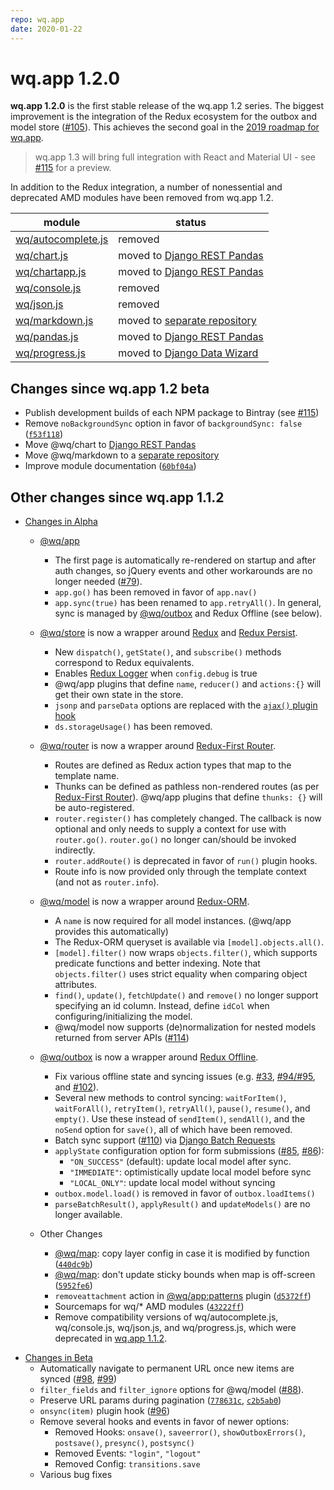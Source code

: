 ```yaml
---
repo: wq.app
date: 2020-01-22
---
```


# wq.app 1.2.0

**wq.app 1.2.0** is the first stable release of the wq.app 1.2 series.  The biggest improvement is the integration of the Redux ecosystem for the outbox and model store ([#105](https://github.com/wq/wq.app/issues/105)).  This achieves the second goal in the [2019 roadmap for wq.app](https://github.com/wq/wq.app/issues/111).

> wq.app 1.3 will bring full integration with React and Material UI - see [#115](https://github.com/wq/wq.app/issues/115) for a preview.

In addition to the Redux integration, a number of nonessential and deprecated AMD modules have been removed from wq.app 1.2.

module | status
---|---
[wq/autocomplete.js] | removed
[wq/chart.js] | moved to [Django REST Pandas]
[wq/chartapp.js] | moved to [Django REST Pandas]
[wq/console.js][other] | removed
[wq/json.js][other] | removed
[wq/markdown.js] | moved to [separate repository][@wq/markdown]
[wq/pandas.js] | moved to [Django REST Pandas]
[wq/progress.js] | moved to [Django Data Wizard]

[wq/autocomplete.js]: https://github.com/wq/wq.app/blob/v1.1.1/js/wq/autocomplete.js
[wq/chart.js]: https://django-rest-pandas.wq.io/@wq/chart
[wq/chartapp.js]: https://django-rest-pandas.wq.io/@wq/chart
[other]: ../wq.app/index.md
[wq/markdown.js]: https://github.com/wq/wq.markdown
[wq/pandas.js]: https://django-rest-pandas.wq.io/@wq/pandas
[wq/progress.js]: https://django-data-wizard.wq.io/@wq/progress

[Django REST Pandas]: https://github.com/wq/django-rest-pandas/pull/40
[Django Data Wizard]: https://django-data-wizard.wq.io 
[@wq/markdown]: https://github.com/wq/wq.markdown

## Changes since wq.app 1.2 beta
 * Publish development builds of each NPM package to Bintray (see [#115](https://github.com/wq/wq.app/issues/115))
 * Remove `noBackgroundSync` option in favor of `backgroundSync: false` ([`f53f118`](https://github.com/wq/wq.app/commit/f53f118))
 * Move @wq/chart to [Django REST Pandas] 
 * Move @wq/markdown to a [separate repository][@wq/markdown] 
 * Improve module documentation ([`60bf04a`](https://github.com/wq/wq.app/commit/60bf04a))

##  Other changes since wq.app 1.1.2

* [Changes in Alpha](./wq.app-1.2.0a1.md)

    * [@wq/app]
        * The first page is automatically re-rendered on startup and after auth changes, so jQuery events and other workarounds are no longer needed ([#79](https://github.com/wq/wq.app/issues/79)). 
        * `app.go()` has been removed in favor of `app.nav()`
        * `app.sync(true)` has been renamed to `app.retryAll()`.  In general, sync is managed by [@wq/outbox] and Redux Offline (see below).

    * [@wq/store] is now a wrapper around [Redux] and [Redux Persist].
        * New `dispatch()`, `getState()`, and `subscribe()` methods correspond to Redux equivalents.
        * Enables [Redux Logger] when `config.debug` is true
        * @wq/app plugins that define `name`, `reducer()` and `actions:{}` will get their own state in the store.
        * `jsonp` and `parseData` options are replaced with the [`ajax()` plugin hook][@wq/store]
        * `ds.storageUsage()` has been removed.

    * [@wq/router] is now a wrapper around [Redux-First Router].
        * Routes are defined as Redux action types that map to the template name.
        * Thunks can be defined as pathless non-rendered routes (as per [Redux-First Router]).  @wq/app plugins that define `thunks: {}` will be auto-registered.
        * `router.register()` has completely changed.  The callback is now optional and only needs to supply a context for use with `router.go()`.  `router.go()` no longer can/should be invoked indirectly.
        * `router.addRoute()` is deprecated in favor of `run()` plugin hooks.
        * Route info is now provided only through the template context (and not as `router.info`).

    * [@wq/model] is now a wrapper around [Redux-ORM].
        * A `name` is now required for all model instances.  (@wq/app provides this automatically)
        * The Redux-ORM queryset is available via `[model].objects.all()`.
        * `[model].filter()` now wraps `objects.filter()`, which supports predicate functions and better indexing.  Note that `objects.filter()` uses strict equality when comparing object attributes.
        * `find()`, `update()`, `fetchUpdate()` and `remove()` no longer support specifying an id column.   Instead, define `idCol` when configuring/initializing the model.
        * @wq/model now supports (de)normalization for nested models returned from server APIs ([#114](https://github.com/wq/wq.app/issues/114))

    * [@wq/outbox] is now a wrapper around [Redux Offline].
        * Fix various offline state and syncing issues (e.g. [#33](https://github.com/wq/wq.app/issues/33), [#94](https://github.com/wq/wq.app/issues/94)[/#95](https://github.com///issues/95), and [#102](https://github.com/wq/wq.app/issues/102)).
        * Several new methods to control syncing: `waitForItem()`, `waitForAll()`, `retryItem()`, `retryAll()`, `pause()`, `resume()`, and `empty()`.  Use these instead of `sendItem()`, `sendAll()`, and the `noSend` option for `save()`, all of which have been removed.
        * Batch sync support ([#110](https://github.com/wq/wq.app/issues/110)) via [Django Batch Requests]
        * `applyState` configuration option for form submissions ([#85](https://github.com/wq/wq.app/issues/85), [#86](https://github.com/wq/wq.app/issues/86)):
            * `"ON_SUCCESS"` (default): update local model after sync.
            * `"IMMEDIATE"`: optimistically update local model before sync
            * `"LOCAL_ONLY"`: update local model without syncing
        * `outbox.model.load()` is removed in favor of `outbox.loadItems()`
        * `parseBatchResult()`, `applyResult()` and `updateModels()` are no longer available.

    * Other Changes
        * [@wq/map]: copy layer config in case it is modified by function ([`440dc9b`](https://github.com/wq/wq.app/commit/440dc9b))
        * [@wq/map]: don't update sticky bounds when map is off-screen ([`5952fe6`](https://github.com/wq/wq.app/commit/5952fe6))
        * `removeattachment` action in [@wq/app:patterns][@wq/app] plugin ([`d5372ff`](https://github.com/wq/wq.app/commit/d5372ff))
        * Sourcemaps for wq/* AMD modules ([`43222ff`](https://github.com/wq/wq.app/commit/43222ff))
        * Remove compatibility versions of wq/autocomplete.js, wq/console.js, wq/json.js, and wq/progress.js, which were deprecated in [wq.app 1.1.2](./wq.app-1.1.2.md).

[@wq/app]: ../@wq/app.md
[@wq/map]: ../@wq/map.md
[@wq/store]: ../@wq/store.md
[@wq/router]: ../@wq/router.md
[@wq/model]: ../@wq/model.md
[@wq/outbox]: ../@wq/outbox.md

[Redux]: https://redux.js.org
[Redux Persist]: https://github.com/rt2zz/redux-persist
[Redux-First Router]: https://github.com/faceyspacey/redux-first-router
[Redux-ORM]: https://github.com/redux-orm/redux-orm
[Redux Offline]: https://github.com/redux-offline/redux-offline
[Redux Logger]: https://github.com/LogRocket/redux-logger
[Django Batch Requests]: https://github.com/tomaszn/django-batch-requests

* [Changes in Beta](./wq.app-1.2.0b1.md)
  - Automatically navigate to permanent URL once new items are synced ([#98](https://github.com/wq/wq.app/issues/98), [#99](https://github.com/wq/wq.app/issues/99))
  - `filter_fields` and `filter_ignore` options for @wq/model ([#88](https://github.com/wq/wq.app/issues/88)).
  - Preserve URL params during pagination ([`778631c`](https://github.com/wq/wq.app/commit/778631c), [`c2b5ab0`](https://github.com/wq/wq.app/commit/c2b5ab0))
  - `onsync(item)` plugin hook ([#96](https://github.com/wq/wq.app/issues/96))
  - Remove several hooks and events in favor of newer options:
     * Removed Hooks: `onsave()`, `saveerror()`, `showOutboxErrors()`, `postsave()`, `presync()`, `postsync()`
     * Removed Events: `"login"`, `"logout"`
     * Removed Config: `transitions.save`
  - Various bug fixes
